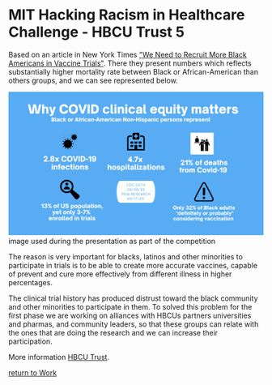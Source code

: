MIT Hacking Racism in Healthcare Challenge - HBCU Trust 5
================

Based on an article in New York Times ["We Need to Recruit More Black Americans in Vaccine Trials"](https://www.nytimes.com/2020/09/11/opinion/vaccine-testing-black-americans.html?searchResultPosition=1). There they present numbers which reflects substantially higher mortality rate between Black or African-American than others groups, and we can see represented below.


![](healthcare_b_perc.jpg)
image used during the presentation as part of the competition

The reason is very important for blacks, latinos and other minorities to participate in trials is to be able to create more accurate vaccines, capable of prevent and cure more effectively from different illness in higher percentages.

The clinical trial history has produced distrust toward the black community and other minorities to participate in them. To solved this problem for the first phase we are working on alliances with HBCUs partners universities and pharmas, and community leaders, so that these groups can relate with the ones that are doing the research and we can increase their participation.

More information [HBCU Trust](hbcutrust.com).

[return to Work](./)
